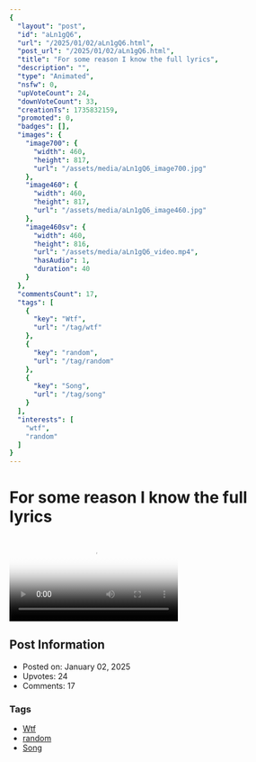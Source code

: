 ```yaml
---
{
  "layout": "post",
  "id": "aLn1gQ6",
  "url": "/2025/01/02/aLn1gQ6.html",
  "post_url": "/2025/01/02/aLn1gQ6.html",
  "title": "For some reason I know the full lyrics",
  "description": "",
  "type": "Animated",
  "nsfw": 0,
  "upVoteCount": 24,
  "downVoteCount": 33,
  "creationTs": 1735832159,
  "promoted": 0,
  "badges": [],
  "images": {
    "image700": {
      "width": 460,
      "height": 817,
      "url": "/assets/media/aLn1gQ6_image700.jpg"
    },
    "image460": {
      "width": 460,
      "height": 817,
      "url": "/assets/media/aLn1gQ6_image460.jpg"
    },
    "image460sv": {
      "width": 460,
      "height": 816,
      "url": "/assets/media/aLn1gQ6_video.mp4",
      "hasAudio": 1,
      "duration": 40
    }
  },
  "commentsCount": 17,
  "tags": [
    {
      "key": "Wtf",
      "url": "/tag/wtf"
    },
    {
      "key": "random",
      "url": "/tag/random"
    },
    {
      "key": "Song",
      "url": "/tag/song"
    }
  ],
  "interests": [
    "wtf",
    "random"
  ]
}
---
```


# For some reason I know the full lyrics

<video controls playsinline loop poster="/assets/media/aLn1gQ6_image460.jpg">
  <source src="/assets/media/aLn1gQ6_video.mp4" type="video/mp4">
  Your browser does not support the video tag.
</video>

## Post Information

- Posted on: January 02, 2025
- Upvotes: 24
- Comments: 17

### Tags

- [Wtf](/tag/Wtf)
- [random](/tag/random)
- [Song](/tag/Song)
